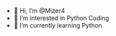 - 👋 Hi, I’m @Mizer4
- 👀 I’m interested in Python Coding
- 🌱 I’m currently learning Python


<!---
Mizer4/Mizer4 is a ✨ special ✨ repository because its `README.md` (this file) appears on your GitHub profile.
You can click the Preview link to take a look at your changes.
--->
